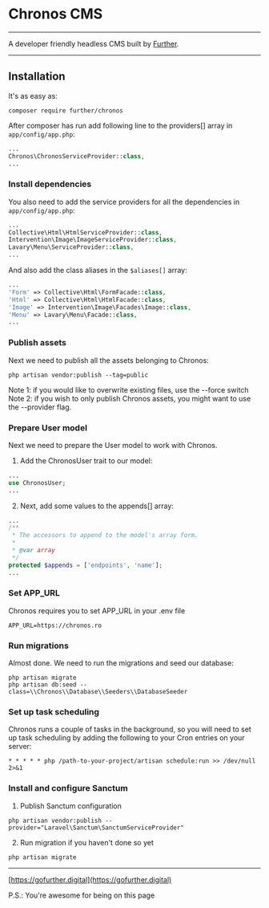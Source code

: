 # Chronos CMS

---

A developer friendly headless CMS built by [Further](https://gofurther.digital).

---

## Installation

It's as easy as:

    composer require further/chronos

After composer has run add following line to the providers[] array in ```app/config/app.php```:

```php
...
Chronos\ChronosServiceProvider::class,
...
```


### Install dependencies

You also need to add the service providers for all the dependencies in ```app/config/app.php```:

```php
...
Collective\Html\HtmlServiceProvider::class,
Intervention\Image\ImageServiceProvider::class,
Lavary\Menu\ServiceProvider::class,
...
```

And also add the class aliases in the ```$aliases[]``` array:

```php
...
'Form' => Collective\Html\FormFacade::class,
'Html' => Collective\Html\HtmlFacade::class,
'Image' => Intervention\Image\Facades\Image::class,
'Menu' => Lavary\Menu\Facade::class,
...
```


### Publish assets

Next we need to publish all the assets belonging to Chronos:

	php artisan vendor:publish --tag=public

Note 1: if you would like to overwrite existing files, use the --force switch
Note 2: if you wish to only publish Chronos assets, you might want to use the --provider flag.


### Prepare User model

Next we need to prepare the User model to work with Chronos.

1. Add the ChronosUser trait to our model:

```php
...
use ChronosUser;
...
```

2. Next, add some values to the appends[] array:

```php
...
/**
 * The accessors to append to the model's array form.
 *
 * @var array
 */
protected $appends = ['endpoints', 'name'];
...
```


### Set APP_URL

Chronos requires you to set APP_URL in your .env file

```
APP_URL=https://chronos.ro
```


### Run migrations

Almost done. We need to run the migrations and seed our database:

```
php artisan migrate
php artisan db:seed --class=\\Chronos\\Database\\Seeders\\DatabaseSeeder
```


### Set up task scheduling

Chronos runs a couple of tasks in the background, so you will need to set up task scheduling by adding the following to your Cron entries on your server:

```
* * * * * php /path-to-your-project/artisan schedule:run >> /dev/null 2>&1
```


### Install and configure Sanctum

1. Publish Sanctum configuration

```
php artisan vendor:publish --provider="Laravel\Sanctum\SanctumServiceProvider"
```

2. Run migration if you haven't done so yet

```
php artisan migrate
```

---
[https://gofurther.digital](https://gofurther.digital)

P.S.: You're awesome for being on this page